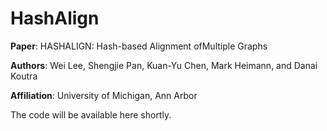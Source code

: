 # HashAlign

<b>Paper</b>: HASHALIGN: Hash-based Alignment ofMultiple Graphs

<b>Authors</b>: Wei Lee, Shengjie Pan, Kuan-Yu Chen, Mark Heimann, and Danai Koutra

<b>Affiliation</b>: University of Michigan, Ann Arbor


The code will be available here shortly.
